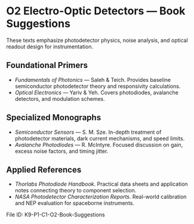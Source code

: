 # O2 Electro-Optic Detectors — Book Suggestions

These texts emphasize photodetector physics, noise analysis, and optical readout design for instrumentation.

## Foundational Primers
- *Fundamentals of Photonics* — Saleh & Teich. Provides baseline semiconductor photodetector theory and responsivity calculations.
- *Optical Electronics* — Yariv & Yeh. Covers photodiodes, avalanche detectors, and modulation schemes.

## Specialized Monographs
- *Semiconductor Sensors* — S. M. Sze. In-depth treatment of photodetector materials, dark current mechanisms, and speed limits.
- *Avalanche Photodiodes* — R. McIntyre. Focused discussion on gain, excess noise factors, and timing jitter.

## Applied References
- *Thorlabs Photodiode Handbook*. Practical data sheets and application notes connecting theory to component selection.
- *NASA Photodetector Characterization Reports*. Real-world calibration and NEP evaluation for spaceborne instruments.

File ID: K9-P1-C1-O2-Book-Suggestions
